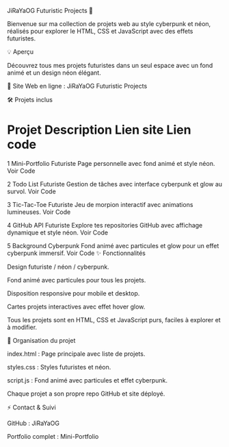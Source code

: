 JiRaYaOG Futuristic Projects 🚀

Bienvenue sur ma collection de projets web au style cyberpunk et néon, réalisés pour explorer le HTML, CSS et JavaScript avec des effets futuristes.

💡 Aperçu

Découvrez tous mes projets futuristes dans un seul espace avec un fond animé et un design néon élégant.

🔗 Site Web en ligne : JiRaYaOG Futuristic Projects

🛠️ Projets inclus
#	Projet	Description	Lien site	Lien code
1	Mini-Portfolio Futuriste	Page personnelle avec fond animé et style néon.	Voir
	Code

2	Todo List Futuriste	Gestion de tâches avec interface cyberpunk et glow au survol.	Voir
	Code

3	Tic-Tac-Toe Futuriste	Jeu de morpion interactif avec animations lumineuses.	Voir
	Code

4	GitHub API Futuriste	Explore tes repositories GitHub avec affichage dynamique et style néon.	Voir
	Code

5	Background Cyberpunk	Fond animé avec particules et glow pour un effet cyberpunk immersif.	Voir
	Code
✨ Fonctionnalités

Design futuriste / néon / cyberpunk.

Fond animé avec particules pour tous les projets.

Disposition responsive pour mobile et desktop.

Cartes projets interactives avec effet hover glow.

Tous les projets sont en HTML, CSS et JavaScript purs, faciles à explorer et à modifier.

📂 Organisation du projet

index.html : Page principale avec liste de projets.

styles.css : Styles futuristes et néon.

script.js : Fond animé avec particules et effet cyberpunk.

Chaque projet a son propre repo GitHub et site déployé.

⚡ Contact & Suivi

GitHub : JiRaYaOG

Portfolio complet : Mini-Portfolio
